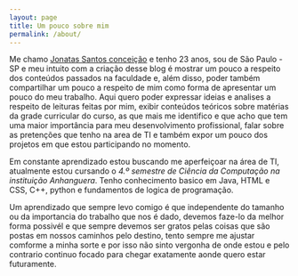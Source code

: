 ```yaml
---
layout: page
title: Um pouco sobre mim
permalink: /about/
---
```

Me chamo [Jonatas Santos conceição](https://github.com/JonatasSC) e tenho 23 anos, sou de São Paulo - SP e meu intuito com a criação desse blog é mostrar um pouco a respeito dos conteúdos passados na faculdade e, além disso, poder também compartilhar um pouco a respeito de mim como forma de apresentar um pouco do meu trabalho.
Aqui quero poder expressar ideias e analises a respeito de leituras feitas por mim, exibir conteúdos teóricos sobre matérias da grade curricular do curso, as que mais me identifico e que acho que tem uma maior importância para meu desenvolvimento profissional, falar sobre as pretenções que tenho na area de TI e também expor um pouco dos projetos em que estou participando no momento.

Em constante aprendizado estou buscando me aperfeiçoar na área de TI, atualmente estou cursando o *4.º semestre de Ciência da Computação na instituição Anhanguera*. Tenho conhecimento basico em Java, HTML e CSS, C++, python e fundamentos de logica de programação.

Um aprendizado que sempre levo comigo é que independente do tamanho ou da importancia do trabalho que nos é dado, devemos faze-lo da melhor forma possivél e que sempre devemos ser gratos pelas coisas que são postas em nossos caminhos pelo destino, tento sempre me ajustar comforme a minha sorte e por isso não sinto vergonha de onde estou e pelo contrario continuo focado para chegar exatamente aonde quero estar futuramente.